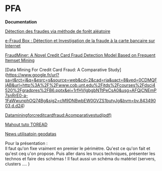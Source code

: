 PFA
===

**Documentation**

[Détection des fraudes via méthode de forêt aléatoire](http://cs229.stanford.edu/proj2005/AltendorfBrendeDanielLessard-FraudDetectionForOnlineRetailUsingRandomForests.pdf "Détection des fraudes via méthode de forêt aléatoire")

[e-Fraud Box : Détection et Investigation de la fraude à la 
carte bancaire sur Internet](http://www.agence-nationale-recherche.fr/Colloques/WISG2013/presentations/AAP09_E-FRAUD-BOX.pdf "e-Fraud Box : Détection et Investigation de la fraude à la 
carte bancaire sur Internet")

[FraudMiner: A Novel Credit Card Fraud Detection Model Based on Frequent Itemset Mining](http://www.hindawi.com/journals/tswj/2014/252797/) 

[Data Mining For Credit Card Fraud: A Comparative Study]
(https://www.google.fr/url?sa=t&rct=j&q=&esrc=s&source=web&cd=2&cad=rja&uact=8&ved=0CDMQFjAB&url=http%3A%2F%2Fwww.cob.unt.edu%2Fitds%2Fcourses%2Fdsci4520%2Fgradpres%2FB6.pptx&ei=1rfHVIgbgbNTtPeCsA0&usg=AFQjCNEmP7snRrE0-a-1FaWwunphOQ74Bg&sig2=cM9DNBwbEW0GVZS1butyJg&bvm=bv.84349003,d.d24)

[Dataminingforcreditcardfraud:Acomparativestud(pdf)](http://wenku.baidu.com/view/eda7ac848762caaedd33d437)

[Mahout tuto TOREAD](http://fr.slideshare.net/Cataldo/apache-mahout-tutorial-recommendation-20132014)

[News utilisatoin geodatas](http://www.journaldugeek.com/2015/02/13/visa-la-geolocalisation-contre-la-fraude/)

Pour la présentation :  
Il faut qu'on fixe vraiment en premier le périmètre. Qu'est ce qu'on fait et qu'est ceq u'on propose. Puis aller dans les trucs techniques, présenter les technos et faire des schémas ! Il faut aussi un schéma du matériel (servers, clusters .... )
